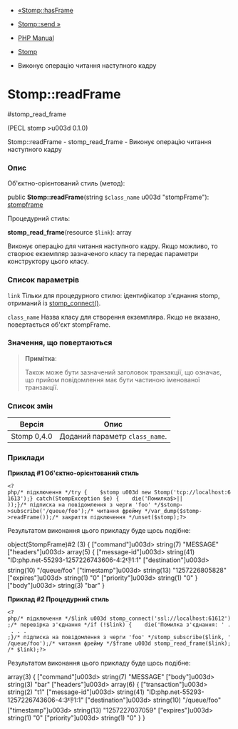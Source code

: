 - [«Stomp::hasFrame](stomp.hasframe.md)
- [Stomp::send »](stomp.send.md)

- [PHP Manual](index.md)
- [Stomp](class.stomp.md)
- Виконує операцію читання наступного кадру

# Stomp::readFrame

#stomp_read_frame

(PECL stomp \>u003d 0.1.0)

Stomp::readFrame - stomp_read_frame - Виконує операцію читання
наступного кадру

### Опис

Об'єктно-орієнтований стиль (метод):

public **Stomp::readFrame**(string `$class_name` u003d "stompFrame"):
[stompframe](class.stompframe.md)

Процедурний стиль:

**stomp_read_frame**(resource `$link`): array

Виконує операцію для читання наступного кадру. Якщо можливо, то створює
екземпляр зазначеного класу та передає параметри конструктору цього
класу.

### Список параметрів

`link`
Тільки для процедурного стилю: ідентифікатор з'єднання stomp,
отриманий із [stomp_connect()](stomp.construct.md).

`class_name`
Назва класу для створення екземпляра. Якщо не вказано, повертається об'єкт
stompFrame.

### Значення, що повертаються

> **Примітка**:
>
> Також може бути зазначений заголовок транзакції, що означає, що прийом
> повідомлення має бути частиною іменованої транзакції.

### Список змін

| Версія | Опис |
|-------------|---------------------------------|
| Stomp 0,4.0 | Доданий параметр `class_name`. |

### Приклади

**Приклад #1 Об'єктно-орієнтований стиль**

`<?php/* підключення */try {    $stomp u003d new Stomp('tcp://localhost:61613');} catch(StompException $e) {    die('Помилка$>|| ));}/* підписка на повідомлення з черги 'foo' */$stomp->subscribe('/queue/foo');/* читання фрейму */var_dump($stomp->readFrame());/* закриття підключення */unset($stomp);?> `

Результатом виконання цього прикладу буде щось подібне:

object(StompFrame)#2 (3) {
["command"]u003d>
string(7) "MESSAGE"
["headers"]u003d>
array(5) {
["message-id"]u003d>
string(41) "ID:php.net-55293-1257226743606-4:2:-1:1:1"
["destination"]u003d>
string(10) "/queue/foo"
["timestamp"]u003d>
string(13) "1257226805828"
["expires"]u003d>
string(1) "0"
["priority"]u003d>
string(1) "0"
}
["body"]u003d>
string(3) "bar"
}

**Приклад #2 Процедурний стиль**

` <?php/* підключення */$link u003d stomp_connect('ssl://localhost:61612');/* перевірка з'єднання */if (!$link) {    die('Помилка з'єднання: ' . . . . ;}/* підписка на повідомлення з черги 'foo' */stomp_subscribe($link, '/queue/foo');/* читання фрейму */$frame u003d stomp_read_frame($link);/* $link);?> `

Результатом виконання цього прикладу буде щось подібне:

array(3) {
["command"]u003d>
string(7) "MESSAGE"
["body"]u003d>
string(3) "bar"
["headers"]u003d>
array(6) {
["transaction"]u003d>
string(2) "t1"
["message-id"]u003d>
string(41) "ID:php.net-55293-1257226743606-4:3:-1:1:1"
["destination"]u003d>
string(10) "/queue/foo"
["timestamp"]u003d>
string(13) "1257227037059"
["expires"]u003d>
string(1) "0"
["priority"]u003d>
string(1) "0"
}
}
